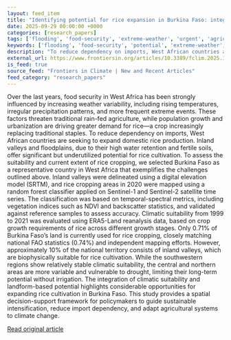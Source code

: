 ```yaml
---
layout: feed_item
title: "Identifying potential for rice expansion in Burkina Faso: integrating EO and climate data for suitability mapping"
date: 2025-09-29 00:00:00 +0000
categories: [research_papers]
tags: ['flooding', 'food-security', 'extreme-weather', 'urgent', 'agriculture', 'water-crisis', 'drought']
keywords: ['flooding', 'food-security', 'potential', 'extreme-weather', 'urgent', 'identifying', 'rice', 'agriculture']
description: "To reduce dependency on imports, West African countries are seeking to expand domestic rice production"
external_url: https://www.frontiersin.org/articles/10.3389/fclim.2025.1548416
is_feed: true
source_feed: "Frontiers in Climate | New and Recent Articles"
feed_category: "research_papers"
---
```


Over the last years, food security in West Africa has been strongly influenced by increasing weather variability, including rising temperatures, irregular precipitation patterns, and more frequent extreme events. These factors threaten traditional rain-fed agriculture, while population growth and urbanization are driving greater demand for rice—a crop increasingly replacing traditional staples. To reduce dependency on imports, West African countries are seeking to expand domestic rice production. Inland valleys and floodplains, due to their high water retention and fertile soils, offer significant but underutilized potential for rice cultivation. To assess the suitability and current extent of rice cropping, we selected Burkina Faso as a representative country in West Africa that exemplifies the challenges outlined above. Inland valleys were delineated using a digital elevation model (SRTM), and rice cropping areas in 2020 were mapped using a random forest classifier applied on Sentinel-1 and Sentinel-2 satellite time series. The classification was based on temporal-spectral metrics, including vegetation indices such as NDVI and backscatter statistics, and validated against reference samples to assess accuracy. Climatic suitability from 1999 to 2021 was evaluated using ERA5-Land reanalysis data, based on crop growth requirements of rice across different growth stages. Only 0.71% of Burkina Faso’s land is currently used for rice cropping, closely matching national FAO statistics (0.74%) and independent mapping efforts. However, approximately 10% of the national territory consists of inland valleys, which are biophysically suitable for rice cultivation. While the southwestern regions show relatively stable climatic suitability, the central and northern areas are more variable and vulnerable to drought, limiting their long-term potential without irrigation. The integration of climatic suitability and landform-based potential highlights considerable opportunities for expanding rice cultivation in Burkina Faso. This study provides a spatial decision-support framework for policymakers to guide sustainable intensification, reduce import dependency, and adapt agricultural systems to climate change.

[Read original article](https://www.frontiersin.org/articles/10.3389/fclim.2025.1548416)

